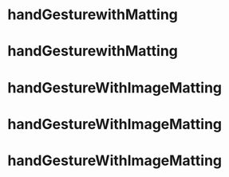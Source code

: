 # handGesturewithMatting
# handGesturewithMatting
# handGestureWithImageMatting
# handGestureWithImageMatting
# handGestureWithImageMatting
